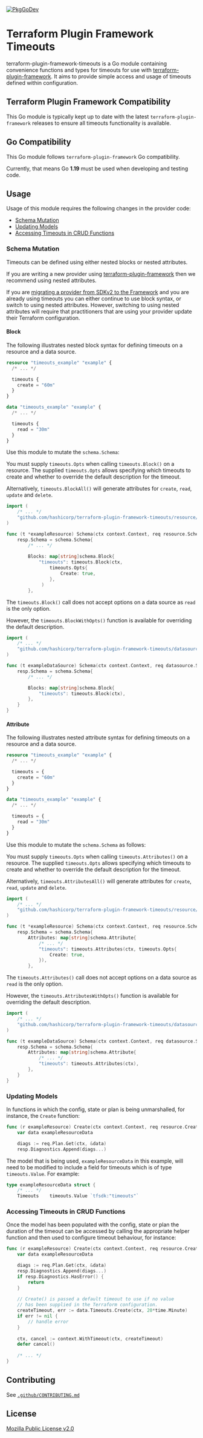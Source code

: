[![PkgGoDev](https://pkg.go.dev/badge/github.com/hashicorp/terraform-plugin-framework-timeouts)](https://pkg.go.dev/github.com/hashicorp/terraform-plugin-framework-timeouts)

# Terraform Plugin Framework Timeouts

terraform-plugin-framework-timeouts is a Go module containing convenience functions and types for timeouts for use with [terraform-plugin-framework](https://github.com/hashicorp/terraform-plugin-framework). It aims to provide simple access and usage of timeouts defined within configuration.

## Terraform Plugin Framework Compatibility

This Go module is typically kept up to date with the latest `terraform-plugin-framework` releases to ensure all timeouts functionality is available.

## Go Compatibility

This Go module follows `terraform-plugin-framework` Go compatibility.

Currently, that means Go **1.19** must be used when developing and testing code.

## Usage

Usage of this module requires the following changes in the provider code:

- [Schema Mutation](#schema-mutation)
- [Updating Models](#updating-models)
- [Accessing Timeouts in CRUD Functions](#accessing-timeouts-in-crud-functions)

### Schema Mutation

Timeouts can be defined using either nested blocks or nested attributes.

If you are writing a new provider using [terraform-plugin-framework](https://github.com/hashicorp/terraform-plugin-framework)
then we recommend using nested attributes.

If you are [migrating a provider from SDKv2 to the Framework](https://www.terraform.io/plugin/framework/migrating) and 
you are already using timeouts you can either continue to use block syntax, or switch to using nested attributes. 
However, switching to using nested attributes will require that practitioners that are using your provider update their
Terraform configuration.

#### Block

The following illustrates nested block syntax for defining timeouts on a resource and a data source.

```terraform
resource "timeouts_example" "example" {
  /* ... */

  timeouts {
    create = "60m"
  }
}
```

```terraform
data "timeouts_example" "example" {
  /* ... */

  timeouts {
    read = "30m"
  }
}
```

Use this module to mutate the `schema.Schema`:

You must supply `timeouts.Opts` when calling `timeouts.Block()` on a resource. The supplied `timeouts.Opts` allows specifying which timeouts to create and whether to override the default description for the timeout.

Alternatively, `timeouts.BlockAll()` will generate attributes for `create`, `read`, `update` and `delete`.

```go
import (
    /* ... */
    "github.com/hashicorp/terraform-plugin-framework-timeouts/resource/timeouts"
)

func (t *exampleResource) Schema(ctx context.Context, req resource.SchemaRequest, resp *resource.SchemaResponse) {
    resp.Schema = schema.Schema{
        /* ... */
        
        Blocks: map[string]schema.Block{
            "timeouts": timeouts.Block(ctx,
                timeouts.Opts{
                    Create: true,
                },
             )
        },
```

The `timeouts.Block()` call does not accept options on a data source as `read` is the only option.

However, the `timeouts.BlockWithOpts()` function is available for overriding the default description.

```go
import (
    /* ... */
    "github.com/hashicorp/terraform-plugin-framework-timeouts/datasource/timeouts"
)

func (t exampleDataSource) Schema(ctx context.Context, req datasource.SchemaRequest, resp *datasource.SchemaResponse) {
    resp.Schema = schema.Schema{
        /* ... */

        Blocks: map[string]schema.Block{
            "timeouts": timeouts.Block(ctx),
        },
    }
}
```

#### Attribute 

The following illustrates nested attribute syntax for defining timeouts on a resource and a data source.

```terraform
resource "timeouts_example" "example" {
  /* ... */

  timeouts = {
    create = "60m"
  }
}
```

```terraform
data "timeouts_example" "example" {
  /* ... */

  timeouts = {
    read = "30m"
  }
}
```

Use this module to mutate the `schema.Schema` as follows:

You must supply `timeouts.Opts` when calling `timeouts.Attributes()` on a resource. The supplied `timeouts.Opts` allows specifying which timeouts to create and whether to override the default description for the timeout.

Alternatively, `timeouts.AttributesAll()` will generate attributes for `create`, `read`, `update` and `delete`.

```go
import (
    /* ... */
    "github.com/hashicorp/terraform-plugin-framework-timeouts/resource/timeouts"
)

func (t *exampleResource) Schema(ctx context.Context, req resource.SchemaRequest, resp *resource.SchemaResponse) {
    resp.Schema = schema.Schema{
        Attributes: map[string]schema.Attribute{
            /* ... */
            "timeouts": timeouts.Attributes(ctx, timeouts.Opts{
                Create: true,
            }),
        },
```

The `timeouts.Attributes()` call does not accept options on a data source as `read` is the only option. 

However, the `timeouts.AttributesWithOpts()` function is available for overriding the default description.

```go
import (
    /* ... */
    "github.com/hashicorp/terraform-plugin-framework-timeouts/datasource/timeouts"
)

func (t exampleDataSource) Schema(ctx context.Context, req datasource.SchemaRequest, resp *datasource.SchemaResponse) {
    resp.Schema = schema.Schema{
        Attributes: map[string]schema.Attribute{
            /* ... */
            "timeouts": timeouts.Attributes(ctx),
        },
    }
}
```

### Updating Models

In functions in which the config, state or plan is being unmarshalled, for instance, the `Create` function:

```go
func (r exampleResource) Create(ctx context.Context, req resource.CreateRequest, resp *resource.CreateResponse) {
    var data exampleResourceData

    diags := req.Plan.Get(ctx, &data)
    resp.Diagnostics.Append(diags...)
```

The model that is being used, `exampleResourceData` in this example, will need to be modified to include a field for
timeouts which is of type `timeouts.Value`. For example:

```go
type exampleResourceData struct {
    /* ... */
    Timeouts    timeouts.Value `tfsdk:"timeouts"`
```

### Accessing Timeouts in CRUD Functions

Once the model has been populated with the config, state or plan the duration of the timeout can be accessed by calling
the appropriate helper function and then used to configure timeout behaviour, for instance:

```go
func (r exampleResource) Create(ctx context.Context, req resource.CreateRequest, resp *resource.CreateResponse) {
    var data exampleResourceData

    diags := req.Plan.Get(ctx, &data)
    resp.Diagnostics.Append(diags...)
    if resp.Diagnostics.HasError() {
        return
    }
	
    // Create() is passed a default timeout to use if no value 
    // has been supplied in the Terraform configuration.
    createTimeout, err := data.Timeouts.Create(ctx, 20*time.Minute)
    if err != nil {
        // handle error
    }
    
    ctx, cancel := context.WithTimeout(ctx, createTimeout)
    defer cancel()
    
    /* ... */
}
```

## Contributing

See [`.github/CONTRIBUTING.md`](https://github.com/hashicorp/terraform-plugin-framework-timeouts/blob/main/.github/CONTRIBUTING.md)

## License

[Mozilla Public License v2.0](https://github.com/hashicorp/terraform-plugin-framework-timeouts/blob/main/LICENSE)
